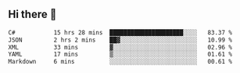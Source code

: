 ## Hi there 👋

<!--START_SECTION:waka-->

```txt
C#           15 hrs 28 mins  █████████████████████░░░░   83.37 %
JSON         2 hrs 2 mins    ██▓░░░░░░░░░░░░░░░░░░░░░░   10.99 %
XML          33 mins         ▓░░░░░░░░░░░░░░░░░░░░░░░░   02.96 %
YAML         17 mins         ▒░░░░░░░░░░░░░░░░░░░░░░░░   01.61 %
Markdown     6 mins          ░░░░░░░░░░░░░░░░░░░░░░░░░   00.61 %
```

<!--END_SECTION:waka-->

<!--
**elpenor23/elpenor23** is a ✨ _special_ ✨ repository because its `README.md` (this file) appears on your GitHub profile.

Here are some ideas to get you started:

- 🔭 I’m currently working on ...
- 🌱 I’m currently learning ...
- 👯 I’m looking to collaborate on ...
- 🤔 I’m looking for help with ...
- 💬 Ask me about ...
- 📫 How to reach me: ...
- 😄 Pronouns: ...
- ⚡ Fun fact: ...
-->
